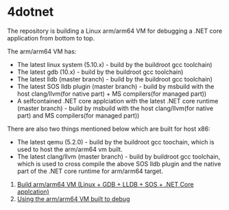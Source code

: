 # 4dotnet
The repository is building a Linux arm/arm64 VM for debugging a .NET core application from bottom to top.  

The arm/arm64 VM has:

- The latest linux system (5.10.x) - build by the buildroot gcc toolchain)
- The latest gdb (10.x) - build by the buildroot gcc toolchain)
- The latest lldb (master branch) - build by the buildroot gcc toolchain)
- The latest SOS lldb plugin (master branch) - build by msbuild with the host clang/llvm(for native part) + MS compilers(for managed part)) 
- A selfcontained .NET core applciation with the latest .NET core runtime (master branch) - build by msbuild with the host clang/llvm(for native part) and MS compilers(for managed part))

There are also two things mentioned below which are built for host x86:

* The latest qemu (5.2.0) - build by the buildroot gcc toochain, which is used to host the arm/arm64 vm built.  
* The latest clang/llvm (master branch) - build by buildroot gcc toolchain, which is used to cross compile the above SOS lldb plugin and the native part of the .NET core runtime for arm/arm64 target.  
 
1. [Build arm/arm64 VM (Linux + GDB + LLDB + SOS + .NET Core applcation)](build.md)  
2. [Using the arm/arm64 VM built to debug](debug.md)